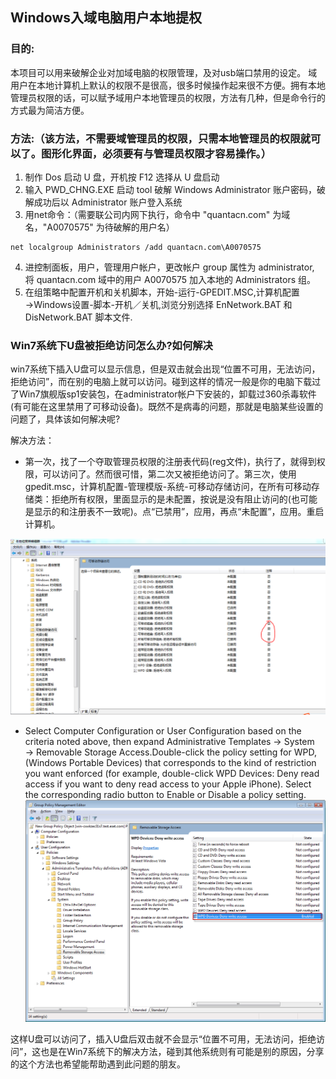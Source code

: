 
## Windows入域电脑用户本地提权

### 目的:
本项目可以用来破解企业对加域电脑的权限管理，及对usb端口禁用的设定。
域用户在本地计算机上默认的权限不是很高，很多时候操作起来很不方便。拥有本地管理员权限的话，可以赋予域用户本地管理员的权限，方法有几种，但是命令行的方式最为简洁方便。

### 方法:（该方法，不需要域管理员的权限，只需本地管理员的权限就可以了。图形化界面，必须要有与管理员权限才容易操作。）

1. 制作 Dos 启动 U 盘，开机按 F12 选择从 U 盘启动
2. 输入 PWD_CHNG.EXE 启动 tool 破解 Windows Administrator 账户密码，破解成功后以 Administrator 账户登入系统
3. 用net命令：（需要联公司内网下执行，命令中 "quantacn.com" 为域名，"A0070575" 为待破解的用户名）
```
net localgroup Administrators /add quantacn.com\A0070575  
``` 
4. 进控制面板，用户，管理用户帐户，更改帐户 group 属性为 administrator, 将 quantacn.com 域中的用户 A0070575 加入本地的 Administrators 组。
5. 在组策略中配置开机和关机脚本，开始-运行-GPEDIT.MSC,计算机配置→Windows设置-脚本-开机／关机,浏览分别选择 EnNetwork.BAT 和 DisNetwork.BAT 脚本文件.

### Win7系统下U盘被拒绝访问怎么办?如何解决

win7系统下插入U盘可以显示信息，但是双击就会出现“位置不可用，无法访问，拒绝访问”，而在别的电脑上就可以访问。碰到这样的情况一般是你的电脑下载过了Win7旗舰版sp1安装包，在administrator帐户下安装的，卸载过360杀毒软件(有可能在这里禁用了可移动设备)。既然不是病毒的问题，那就是电脑某些设置的问题了，具体该如何解决呢?

解决方法：
* 第一次，找了一个夺取管理员权限的注册表代码(reg文件)，执行了，就得到权限，可以访问了。然而很可惜，第二次又被拒绝访问了。第三次，使用gpedit.msc，计算机配置-管理模版-系统-可移动存储访问，在所有可移动存储类：拒绝所有权限，里面显示的是未配置，按说是没有阻止访问的(也可能是显示的和注册表不一致呢)。点“已禁用”，应用，再点“未配置”，应用。重启计算机。

![image](https://github.com/auspbro/domain-admin-crack/blob/master/image/image001.png)

* Select Computer Configuration or User Configuration based on the criteria noted above, then expand Administrative Templates → System → Removable Storage Access.Double-click the policy setting for WPD, (Windows Portable Devices) that corresponds to the kind of restriction you want enforced (for example, double-click WPD Devices: Deny read access if you want to deny read access to your Apple iPhone). Select the corresponding radio button to Enable or Disable a policy setting.
![image](https://github.com/auspbro/domain-admin-crack/blob/master/image/image002.png)

这样U盘可以访问了，插入U盘后双击就不会显示“位置不可用，无法访问，拒绝访问”，这也是在Win7系统下的解决方法，碰到其他系统则有可能是别的原因，分享的这个方法也希望能帮助遇到此问题的朋友。
